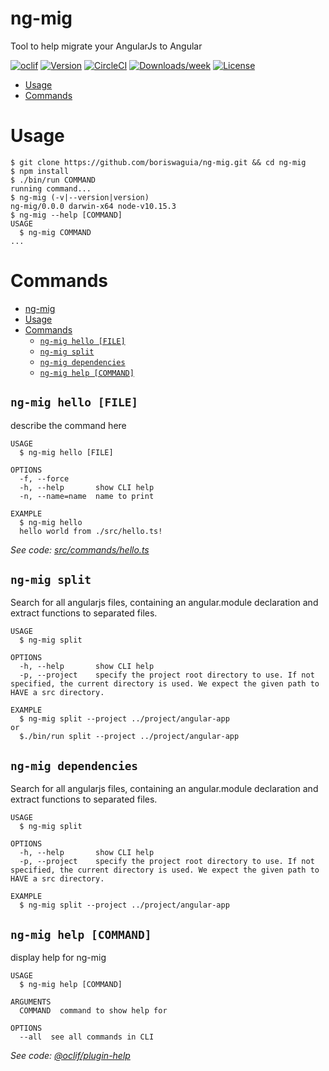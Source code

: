 ng-mig
======

Tool to help migrate your AngularJs to Angular

[![oclif](https://img.shields.io/badge/cli-oclif-brightgreen.svg)](https://oclif.io)
[![Version](https://img.shields.io/npm/v/ng-mig.svg)](https://npmjs.org/package/ng-mig)
[![CircleCI](https://circleci.com/gh/boriswaguia/ng-mig/tree/master.svg?style=shield)](https://circleci.com/gh/boriswaguia/ng-mig/tree/master)
[![Downloads/week](https://img.shields.io/npm/dw/ng-mig.svg)](https://npmjs.org/package/ng-mig)
[![License](https://img.shields.io/npm/l/ng-mig.svg)](https://github.com/boriswaguia/ng-mig/blob/master/package.json)

<!-- toc -->
* [Usage](#usage)
* [Commands](#commands)
<!-- tocstop -->
# Usage
<!-- usage -->
```sh-session
$ git clone https://github.com/boriswaguia/ng-mig.git && cd ng-mig
$ npm install
$ ./bin/run COMMAND
running command...
$ ng-mig (-v|--version|version)
ng-mig/0.0.0 darwin-x64 node-v10.15.3
$ ng-mig --help [COMMAND]
USAGE
  $ ng-mig COMMAND
...
```
<!-- usagestop -->
# Commands
<!-- commands -->
- [ng-mig](#ng-mig)
- [Usage](#usage)
- [Commands](#commands)
  - [`ng-mig hello [FILE]`](#ng-mig-hello-file)
  - [`ng-mig split`](#ng-mig-split)
  - [`ng-mig dependencies`](#ng-mig-dependencies)
  - [`ng-mig help [COMMAND]`](#ng-mig-help-command)

## `ng-mig hello [FILE]`

describe the command here

```
USAGE
  $ ng-mig hello [FILE]

OPTIONS
  -f, --force
  -h, --help       show CLI help
  -n, --name=name  name to print

EXAMPLE
  $ ng-mig hello
  hello world from ./src/hello.ts!
```

_See code: [src/commands/hello.ts](https://github.com/boriswaguia/ng-mig/blob/v0.0.0/src/commands/hello.ts)_

## `ng-mig split`

Search for all angularjs files, containing an angular.module declaration and extract functions to separated files.

```
USAGE
  $ ng-mig split

OPTIONS
  -h, --help       show CLI help
  -p, --project    specify the project root directory to use. If not specified, the current directory is used. We expect the given path to HAVE a src directory.

EXAMPLE
  $ ng-mig split --project ../project/angular-app
or
  $./bin/run split --project ../project/angular-app
```

## `ng-mig dependencies`

Search for all angularjs files, containing an angular.module declaration and extract functions to separated files.

```
USAGE
  $ ng-mig split

OPTIONS
  -h, --help       show CLI help
  -p, --project    specify the project root directory to use. If not specified, the current directory is used. We expect the given path to HAVE a src directory.

EXAMPLE
  $ ng-mig split --project ../project/angular-app
```

## `ng-mig help [COMMAND]`

display help for ng-mig

```
USAGE
  $ ng-mig help [COMMAND]

ARGUMENTS
  COMMAND  command to show help for

OPTIONS
  --all  see all commands in CLI
```

_See code: [@oclif/plugin-help](https://github.com/oclif/plugin-help/blob/v2.2.3/src/commands/help.ts)_
<!-- commandsstop -->
